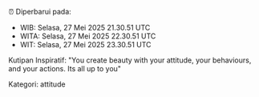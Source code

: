 ⏰ Diperbarui pada:
- WIB: Selasa, 27 Mei 2025 21.30.51 UTC
- WITA: Selasa, 27 Mei 2025 22.30.51 UTC
- WIT: Selasa, 27 Mei 2025 23.30.51 UTC

Kutipan Inspiratif:
"You create beauty with your attitude, your behaviours, and your actions. Its all up to you"


Kategori: attitude

